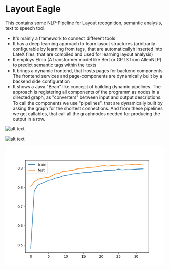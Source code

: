 # Layout Eagle

This contains some NLP-Pipeline for Layout recognition, semantic analysis, text to speech tool. 

* It's mainly a framework to connect different tools
* It has a deep learning approach to learn layout structures (arbitrarily configurable by learning from tags, that are automaticallyh inserted into LateX files, that are compiled and used for learning layout analysis)
* It employs Elmo (A transformer model like Bert or GPT3 from AllenNLP) to predict semantic tags within the texts
* It brings a dynamic frontend, that hosts pages for backend components. The frontend services and page-components are dynamically built by a backend side configuration
* It shows a Java "Bean" like concept of building dynamic pipelines. The approach is registering all components of the programm as nodes in a directed graph, as "converters" between input and output descriptions. To call the components we use "pipelines", that are dynamically built by asking the graph for the shortest connections. And from these pipelines we get callables, that call all the graphnodes needed for producing the output in a row.

![alt text](https://github.com/c0ntradicti0n/LayoutEagle/blob/master/python/layout/testAnnotationPipeline.png?raw=true)


![alt text](https://github.com/c0ntradicti0n/LayoutEagle/blob/master/python/layouteagle/pathant.png?raw=true)


![alt text](https://github.com/c0ntradicti0n/LayoutEagle/blob/master/accuracy_epochs.png?raw=true)

